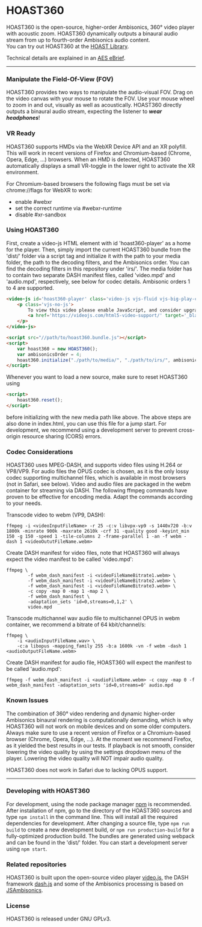 # HOAST360

HOAST360 is the open-source, higher-order Ambisonics, 360° video player with acoustic zoom. HOAST360 dynamically outputs a binaural audio stream from up to fourth-order Ambisonics audio content.  
You can try out HOAST360 at the [HOAST Library](https://hoast.iem.at).

Technical details are explained in an [AES eBrief](http://www.aes.org/e-lib/browse.cfm?elib=20828).

----------
### Manipulate the Field-Of-View (FOV)
HOAST360 provides two ways to manipulate the audio-visual FOV. Drag on the video canvas with your mouse to rotate the FOV. Use your mouse wheel to zoom in and out, visually as well as acoustically. HOAST360 directly outputs a binaural audio stream, expecting the listener to **_wear headphones_**!

### VR Ready
HOAST360 supports HMDs via the WebXR Device API and an XR polyfill. This will work in recent versions of Firefox and Chromium-based (Chrome, Opera, Edge, ...) browsers. When an HMD is detected, HOAST360 automatically displays a small VR-toggle in the lower right to activate the XR environment.

For Chromium-based browsers the following flags must be set via chrome://flags for WebXR to work:
 - enable #webxr
 - set the correct runtime via #webxr-runtime
 - disable #xr-sandbox

### Using HOAST360
First, create a video-js HTML element with id 'hoast360-player' as a home for the player. Then, simply import the current HOAST360 bundle from the 'dist/' folder via a script tag and initialize it with the path to your media folder, the path to the decoding filters, and the Ambisonics order. You can find the decoding filters in this repository under 'irs/'. The media folder has to contain two separate DASH manifest files, called 'video.mpd' and 'audio.mpd', respectively, see below for codec details. Ambisonic orders 1 to 4 are supported.
```html
<video-js id='hoast360-player' class='video-js vjs-fluid vjs-big-play-centered ' controls preload='auto' crossorigin="anonymous" data-setup='{}'>
    <p class='vjs-no-js'>
        To view this video please enable JavaScript, and consider upgrading to a web browser that
        <a href='https://videojs.com/html5-video-support/' target='_blank'>supports HTML5 video</a>
    </p>
</video-js>

<script src="//path/to/hoast360.bundle.js"></script>
<script>
    var hoast360 = new HOAST360();
    var ambisonicsOrder = 4;
    hoast360.initialize("./path/to/media/", "./path/to/irs/", ambisonicsOrder);
</script>
```
Whenever you want to load a new source, make sure to reset HOAST360 using
```html
<script>
    hoast360.reset();
</script>
```
before initializing with the new media path like above. The above steps are also done in index.html, you can use this file for a jump start. For development, we recommend using a development server to prevent cross-origin resource sharing (CORS) errors.

### Codec Considerations
HOAST360 uses MPEG-DASH, and supports video files using H.264 or VP8/VP9. For audio files the OPUS codec is chosen, as it is the only lossy codec supporting multichannel files, which is available in most browsers (not in Safari, see below). Video and audio files are packaged in the webm container for streaming via DASH. The following ffmpeg commands have proven to be effective for encoding media. Adapt the commands according to your needs.

Transcode video to webm (VP9, DASH):
```
ffmpeg -i <videoInputFileName> -r 25 -c:v libvpx-vp9 -s 1440x720 -b:v 1800k -minrate 900k -maxrate 2610k -crf 31 -quality good -keyint_min 150 -g 150 -speed 1 -tile-columns 2 -frame-parallel 1 -an -f webm -dash 1 <videoOututFileName.webm>
```

Create DASH manifest for video files, note that HOAST360 will always expect the video manifest to be called 'video.mpd':
```
ffmpeg \
        -f webm_dash_manifest -i <videoFileNameBitrate1.webm> \
        -f webm_dash_manifest -i <videoFileNameBitrate2.webm> \
        -f webm_dash_manifest -i <videoFileNameBitrate3.webm> \
        -c copy -map 0 -map 1 -map 2 \
        -f webm_dash_manifest \
        -adaptation_sets 'id=0,streams=0,1,2' \
        video.mpd
````
Transcode multichannel wav audio file to multichannel OPUS in webm container, we recommend a bitrate of 64 kbit/channel/s:
```
ffmpeg \
    -i <audioInputFileName.wav> \
    -c:a libopus -mapping_family 255 -b:a 1600k -vn -f webm -dash 1 <audioOutputFileName.webm>
```
Create DASH manifest for audio file, HOAST360 will expect the manifest to be called 'audio.mpd':
```
ffmpeg -f webm_dash_manifest -i <audioFileName.webm> -c copy -map 0 -f webm_dash_manifest -adaptation_sets 'id=0,streams=0' audio.mpd
```

### Known Issues
The combination of 360° video rendering and dynamic higher-order Ambisonics binaural rendering is computationally demanding, which is why HOAST360 will not work on mobile devices and on some older computers. Always make sure to use a recent version of Firefox or a Chromium-based browser (Chrome, Opera, Edge, ...). At the moment we recommend Firefox, as it yielded the best results in our tests. If playback is not smooth, consider lowering the video quality by using the settings dropdown menu of the player. Lowering the video quality will NOT impair audio quality.


HOAST360 does not work in Safari due to lacking OPUS support.

----------
### Developing with HOAST360
For development, using the node package manager [npm](https://www.npmjs.com/) is recommended. After installation of npm, go to the directory of the HOAST360 sources and type `npm install` in the command line. This will install all the required dependencies for development. After changing a source file, type `npm run build` to create a new development build, or `npm run production-build` for a fully-optimized production build. The bundles are generated using webpack and can be found in the 'dist/' folder. You can start a development server using `npm start`.

### Related repositories
HOAST360 is built upon the open-source video player [video.js](https://videojs.com/), the DASH framework [dash.js](https://github.com/Dash-Industry-Forum/dash.js/wiki) and some of the Ambisonics processing is based on [JSAmbisonics](https://github.com/polarch/JSAmbisonics).

### License
HOAST360 is released under GNU GPLv3.